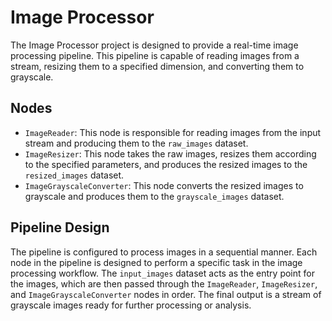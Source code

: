 # Image Processor

The Image Processor project is designed to provide a real-time image processing pipeline. This pipeline is capable of reading images from a stream, resizing them to a specified dimension, and converting them to grayscale.

## Nodes

- `ImageReader`: This node is responsible for reading images from the input stream and producing them to the `raw_images` dataset.
- `ImageResizer`: This node takes the raw images, resizes them according to the specified parameters, and produces the resized images to the `resized_images` dataset.
- `ImageGrayscaleConverter`: This node converts the resized images to grayscale and produces them to the `grayscale_images` dataset.

## Pipeline Design

The pipeline is configured to process images in a sequential manner. Each node in the pipeline is designed to perform a specific task in the image processing workflow. The `input_images` dataset acts as the entry point for the images, which are then passed through the `ImageReader`, `ImageResizer`, and `ImageGrayscaleConverter` nodes in order. The final output is a stream of grayscale images ready for further processing or analysis.